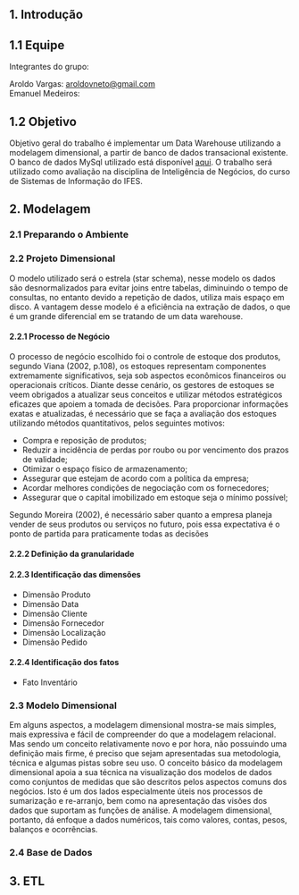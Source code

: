 ## 1. Introdução

## 1.1 Equipe

Integrantes do grupo:

Aroldo Vargas: aroldovneto@gmail.com<br>
Emanuel Medeiros: 

## 1.2 Objetivo

Objetivo geral do trabalho é implementar um Data Warehouse utilizando a modelagem dimensional, a partir de banco de dados transacional existente. O banco de dados MySql utilizado está disponível [aqui](https://github.com/jpwhite3/northwind-MySQL). O trabalho será utilizado como avaliação na disciplina de Inteligência de Negócios, do curso de Sistemas de Informação do IFES. 

## 2. Modelagem

### 2.1 Preparando o Ambiente 

### 2.2 Projeto Dimensional

O modelo utilizado será o estrela (star schema), nesse modelo os dados são desnormalizados para evitar joins entre tabelas, diminuindo o tempo de consultas, no entanto devido a repetição de dados, utiliza mais espaço em disco. A vantagem desse modelo é a eficiência na extração de dados, o que é um grande diferencial em se tratando de um data warehouse.


#### 2.2.1 Processo de Negócio

O processo de negócio escolhido foi o controle de estoque dos produtos, segundo Viana (2002, p.108), os estoques representam componentes extremamente significativos, seja sob aspectos econômicos financeiros ou operacionais críticos. Diante desse cenário, os gestores de estoques se veem obrigados a atualizar seus conceitos e utilizar métodos estratégicos eficazes que apoiem a tomada de decisões. Para proporcionar informações exatas e atualizadas, é necessário que se faça a avaliação dos estoques utilizando métodos quantitativos, pelos seguintes motivos: 

- Compra e reposição de produtos;
- Reduzir a incidência de perdas por roubo ou por vencimento dos prazos de validade;
- Otimizar o espaço físico de armazenamento;
- Assegurar que estejam de acordo com a política da empresa;
- Acordar melhores condições de negociação com os fornecedores;
- Assegurar que o capital imobilizado em estoque seja o mínimo possível;

Segundo Moreira (2002), é necessário saber quanto a empresa planeja vender de seus produtos ou serviços no futuro, pois essa expectativa é o ponto de partida para praticamente todas as decisões

#### 2.2.2 Definição da granularidade

#### 2.2.3 Identificação das dimensões

- Dimensão Produto
- Dimensão Data
- Dimensão Cliente
- Dimensão Fornecedor
- Dimensão Localização
- Dimensão Pedido

#### 2.2.4 Identificação dos fatos

- Fato Inventário

### 2.3 Modelo Dimensional

Em alguns aspectos, a modelagem dimensional mostra-se mais simples, mais expressiva e fácil de compreender do que a modelagem relacional. Mas sendo um conceito relativamente novo e por hora, não possuindo uma definição mais firme, é preciso que sejam apresentadas sua metodologia, técnica e algumas pistas sobre seu uso. O conceito básico da modelagem dimensional apoia a sua técnica na visualização dos modelos de dados como conjuntos de medidas que são descritos pelos aspectos comuns dos negócios. Isto é um dos lados especialmente úteis nos processos de sumarização e re-arranjo, bem como na apresentação das visões dos dados que suportam as funções de análise. A modelagem dimensional, portanto, dá enfoque a dados numéricos, tais como valores, contas, pesos, balanços e ocorrências.

### 2.4 Base de Dados

## 3. ETL

